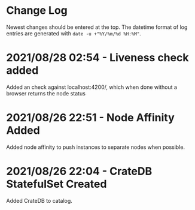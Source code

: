 # Change Log
Newest changes should be entered at the top. The datetime format of log entries are generated with `date -u +"%Y/%m/%d %H:%M"`.

# 2021/08/28 02:54 - Liveness check added
Added an check against localhost:4200/, which when done without a browser returns the node status

# 2021/08/26 22:51 - Node Affinity Added
Added node affinity to push instances to separate nodes when possible.

# 2021/08/26 22:04 - CrateDB StatefulSet Created
Added CrateDB to catalog.